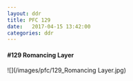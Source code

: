 ```yaml
---
layout: ddr
title: PFC 129
date:   2017-04-15 13:42:00
categories: ddr
---
```


#### **#129** Romancing Layer
![](/images/pfc/129_Romancing Layer.jpg)
